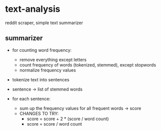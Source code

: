 # text-analysis
reddit scraper, simple text summarizer

## summarizer

* for counting word frequency: 
  * remove everything except letters
  * count frequency of words (tokenized, stemmed), except stopwords
  * normalize frequency values
  
* tokenize text into sentences
* sentence -> list of stemmed words
* for each sentence:
  * sum up the frequency values for all frequent words -> score
  * CHANGES TO TRY:
    * score = score + 2 * (score / word count)
    * score = score / word count
